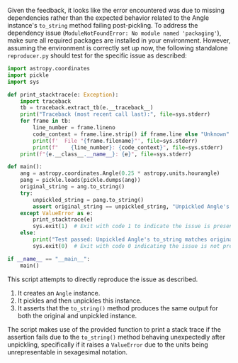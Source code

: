 Given the feedback, it looks like the error encountered was due to missing dependencies rather than the expected behavior related to the Angle instance's `to_string` method failing post-pickling. To address the dependency issue (`ModuleNotFoundError: No module named 'packaging'`), make sure all required packages are installed in your environment. However, assuming the environment is correctly set up now, the following standalone `reproducer.py` should test for the specific issue as described:

```python
import astropy.coordinates
import pickle
import sys

def print_stacktrace(e: Exception):
    import traceback
    tb = traceback.extract_tb(e.__traceback__)
    print("Traceback (most recent call last):", file=sys.stderr)
    for frame in tb:
        line_number = frame.lineno
        code_context = frame.line.strip() if frame.line else "Unknown"
        print(f'  File "{frame.filename}"', file=sys.stderr)
        print(f"    {line_number}: {code_context}", file=sys.stderr)
    print(f"{e.__class__.__name__}: {e}", file=sys.stderr)

def main():
    ang = astropy.coordinates.Angle(0.25 * astropy.units.hourangle)
    pang = pickle.loads(pickle.dumps(ang))
    original_string = ang.to_string()
    try:
        unpickled_string = pang.to_string()
        assert original_string == unpickled_string, "Unpickled Angle's to_string does not match original"
    except ValueError as e:
        print_stacktrace(e)
        sys.exit(1)  # Exit with code 1 to indicate the issue is present.
    else:
        print("Test passed: Unpickled Angle's to_string matches original.")
        sys.exit(0)  # Exit with code 0 indicating the issue is not present (fixed).

if __name__ == "__main__":
    main()
```
This script attempts to directly reproduce the issue as described. 

1. It creates an `Angle` instance.
2. It pickles and then unpickles this instance.
3. It asserts that the `to_string()` method produces the same output for both the original and unpickled instance. 

The script makes use of the provided function to print a stack trace if the assertion fails due to the `to_string()` method behaving unexpectedly after unpickling, specifically if it raises a `ValueError` due to the units being unrepresentable in sexagesimal notation.